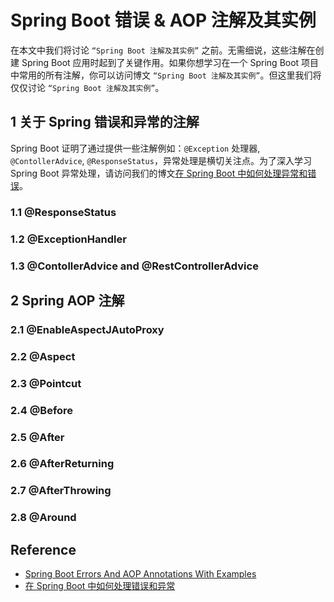 # Spring Boot 错误 & AOP 注解及其实例
在本文中我们将讨论 `“Spring Boot 注解及其实例”` 之前。无需细说，这些注解在创建 Spring Boot 应用时起到了关键作用。如果你想学习在一个 Spring Boot 项目中常用的所有注解，你可以访问博文 `“Spring Boot 注解及其实例”`。但这里我们将仅仅讨论 `“Spring Boot 注解及其实例”`。
## 1 关于 Spring 错误和异常的注解
Spring Boot 证明了通过提供一些注解例如：`@Exception` 处理器, `@ContollerAdvice`, `@ResponseStatus`，异常处理是横切关注点。为了深入学习 Spring Boot 异常处理，请访问我们的博文[在 Spring Boot 中如何处理异常和错误](https://javatechonline.com/how-to-handle-exceptions-errors-in-spring-boot/)。
### 1.1 @ResponseStatus
### 1.2 @ExceptionHandler
### 1.3 @ContollerAdvice and @RestControllerAdvice
## 2 Spring AOP 注解
### 2.1 @EnableAspectJAutoProxy 
### 2.2 @Aspect
### 2.3 @Pointcut 
### 2.4 @Before
### 2.5 @After 
### 2.6 @AfterReturning
### 2.7 @AfterThrowing
### 2.8 @Around

## Reference
- [Spring Boot Errors And AOP Annotations With Examples](https://javatechonline.com/spring-boot-errors-and-aop-annotations-with-examples/)
- [在 Spring Boot 中如何处理错误和异常](https://javatechonline.com/how-to-handle-exceptions-errors-in-spring-boot/)
